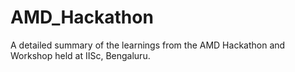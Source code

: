 # AMD_Hackathon
A detailed summary of the learnings from the AMD Hackathon and Workshop held at IISc, Bengaluru.
